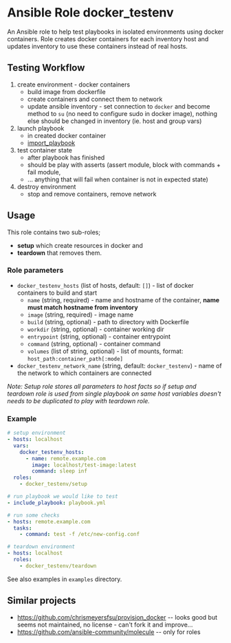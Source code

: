 # Ansible Role docker_testenv

An Ansible role to help test playbooks in isolated environments using docker
containers. Role creates docker containers for each inventory host and updates
inventory to use these containers instead of real hosts.

## Testing Workflow

1. create environment - docker containers
    * build image from dockerfile
    * create containers and connect them to network
    * update ansible inventory - set connection to `docker` and become method to
      `su` (no need to configure sudo in docker image), nothing else should be
      changed in inventory (ie. host and group vars)
2. launch playbook
    * in created docker container
    * [import_playbook](https://docs.ansible.com/ansible/latest/modules/import_playbook_module.html)
3. test container state
    * after playbook has finished
    * should be play with asserts (assert module, block with commands + fail
      module,
    * ... anything that will fail when container is not in expected state)
4. destroy environment
    * stop and remove containers, remove network

## Usage

This role contains two sub-roles;

* **setup** which create resources in docker and
* **teardown** that removes them.

### Role parameters

* `docker_testenv_hosts` (list of hosts, default: `[]`) - list of docker
  containers to build and start
    * `name` (string, required) - name and hostname of the container,
      **name must match hostname from inventory**
    * `image` (string, required) - image name
    * `build` (string, optional) - path to directory with Dockerfile
    * `workdir` (string, optional) - container working dir
    * `entrypoint` (string, optional) - container entrypoint
    * `command` (string, optional) - container command
    * `volumes` (list of string, optional) - list of mounts, format:
      `host_path:container_path[:mode]`
* `docker_testenv_network_name` (string, default: `docker_testenv`) - name of
  the network to which containers are connected

*Note: Setup role stores all parameters to host facts so if setup and teardown
role is used from single playbook on same host variables doesn't needs to be
duplicated to play with teardown role.*

### Example

```yaml
# setup environment
- hosts: localhost
  vars:
    docker_testenv_hosts:
      - name: remote.example.com
        image: localhost/test-image:latest
        command: sleep inf
  roles:
    - docker_testenv/setup

# run playbook we would like to test
- include_playbook: playbook.yml

# run some checks
- hosts: remote.example.com
  tasks:
    - command: test -f /etc/new-config.conf

# teardown environment
- hosts: localhost
  roles:
    - docker_testenv/teardown
```

See also examples in `examples` directory.

## Similar projects

* https://github.com/chrismeyersfsu/provision_docker -- looks good but seems not
  maintained, no license - can't fork it and improve...
* https://github.com/ansible-community/molecule -- only for roles
